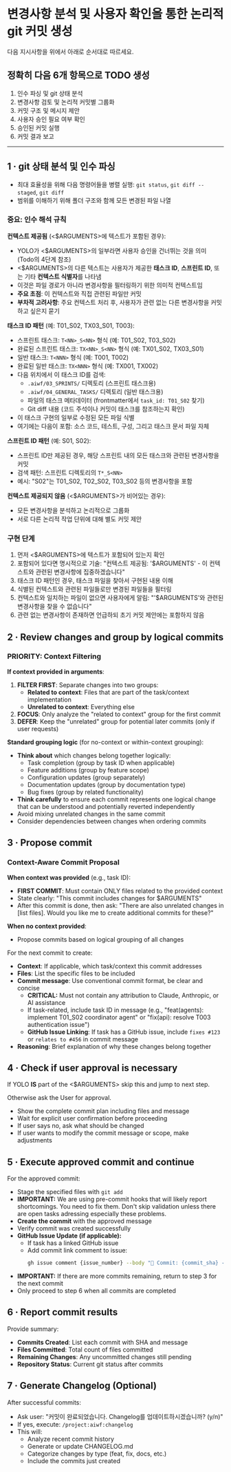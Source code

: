# 변경사항 분석 및 사용자 확인을 통한 논리적 git 커밋 생성

다음 지시사항을 위에서 아래로 순서대로 따르세요.

## 정확히 다음 6개 항목으로 TODO 생성

1. 인수 파싱 및 git 상태 분석
2. 변경사항 검토 및 논리적 커밋별 그룹화
3. 커밋 구조 및 메시지 제안
4. 사용자 승인 필요 여부 확인
5. 승인된 커밋 실행
6. 커밋 결과 보고

---

## 1 · git 상태 분석 및 인수 파싱

- 최대 효율성을 위해 다음 명령어들을 병렬 실행: `git status`, `git diff --staged`, `git diff`
- 범위를 이해하기 위해 폴더 구조와 함께 모든 변경된 파일 나열

### 중요: 인수 해석 규칙

**컨텍스트 제공됨** (<$ARGUMENTS>에 텍스트가 포함된 경우):

- YOLO가 <$ARGUMENTS>의 일부라면 사용자 승인을 건너뛰는 것을 의미 (Todo의 4단계 참조)
- <$ARGUMENTS>의 다른 텍스트는 사용자가 제공한 **태스크 ID**, **스프린트 ID**, 또는 기타 **컨텍스트 식별자**를 나타냄
- 이것은 파일 경로가 아니라 변경사항을 필터링하기 위한 의미적 컨텍스트임
- **주요 초점**: 이 컨텍스트와 직접 관련된 파일만 커밋
- **부차적 고려사항**: 주요 컨텍스트 처리 후, 사용자가 관련 없는 다른 변경사항을 커밋하고 싶은지 묻기

**태스크 ID 패턴** (예: T01_S02, TX03_S01, T003):

- 스프린트 태스크: `T<NN>_S<NN>` 형식 (예: T01_S02, T03_S02)
- 완료된 스프린트 태스크: `TX<NN>_S<NN>` 형식 (예: TX01_S02, TX03_S01)
- 일반 태스크: `T<NNN>` 형식 (예: T001, T002)
- 완료된 일반 태스크: `TX<NNN>` 형식 (예: TX001, TX002)
- 다음 위치에서 이 태스크 ID를 검색:
  - `.aiwf/03_SPRINTS/` 디렉토리 (스프린트 태스크용)
  - `.aiwf/04_GENERAL_TASKS/` 디렉토리 (일반 태스크용)
  - 파일의 태스크 메타데이터 (frontmatter에서 `task_id: T01_S02` 찾기)
  - Git diff 내용 (코드 주석이나 커밋이 태스크를 참조하는지 확인)
- 이 태스크 구현의 일부로 수정된 모든 파일 식별
- 여기에는 다음이 포함: 소스 코드, 테스트, 구성, 그리고 태스크 문서 파일 자체

**스프린트 ID 패턴** (예: S01, S02):

- 스프린트 ID만 제공된 경우, 해당 스프린트 내의 모든 태스크와 관련된 변경사항을 커밋
- 검색 패턴: 스프린트 디렉토리의 `T*_S<NN>`
- 예시: "S02"는 T01_S02, T02_S02, T03_S02 등의 변경사항을 포함

**컨텍스트 제공되지 않음** (<$ARGUMENTS>가 비어있는 경우):

- 모든 변경사항을 분석하고 논리적으로 그룹화
- 서로 다른 논리적 작업 단위에 대해 별도 커밋 제안

### 구현 단계

1. 먼저 <$ARGUMENTS>에 텍스트가 포함되어 있는지 확인
2. 포함되어 있다면 명시적으로 기술: "컨텍스트 제공됨: '$ARGUMENTS' - 이 컨텍스트와 관련된 변경사항에 집중하겠습니다"
3. 태스크 ID 패턴인 경우, 태스크 파일을 찾아서 구현된 내용 이해
4. 식별된 컨텍스트와 관련된 파일들로만 변경된 파일들을 필터링
5. 컨텍스트와 일치하는 파일이 없으면 사용자에게 알림: "'$ARGUMENTS'와 관련된 변경사항을 찾을 수 없습니다"
6. 관련 없는 변경사항이 존재하면 언급하되 초기 커밋 제안에는 포함하지 않음

## 2 · Review changes and group by logical commits

### PRIORITY: Context Filtering

**If context provided in arguments**:

1. **FILTER FIRST**: Separate changes into two groups:
   - **Related to context**: Files that are part of the task/context implementation
   - **Unrelated to context**: Everything else
2. **FOCUS**: Only analyze the "related to context" group for the first commit
3. **DEFER**: Keep the "unrelated" group for potential later commits (only if user requests)

**Standard grouping logic** (for no-context or within-context grouping):

- **Think about** which changes belong together logically:
  - Task completion (group by task ID when applicable)
  - Feature additions (group by feature scope)
  - Configuration updates (group separately)
  - Documentation updates (group by documentation type)
  - Bug fixes (group by related functionality)
- **Think carefully** to ensure each commit represents one logical change that can be understood and potentially reverted independently
- Avoid mixing unrelated changes in the same commit
- Consider dependencies between changes when ordering commits

## 3 · Propose commit

### Context-Aware Commit Proposal

**When context was provided** (e.g., task ID):

- **FIRST COMMIT**: Must contain ONLY files related to the provided context
- State clearly: "This commit includes changes for $ARGUMENTS"
- After this commit is done, then ask: "There are also unrelated changes in [list files]. Would you like me to create additional commits for these?"

**When no context provided**:

- Propose commits based on logical grouping of all changes

For the next commit to create:

- **Context**: If applicable, which task/context this commit addresses
- **Files**: List the specific files to be included
- **Commit message**: Use conventional commit format, be clear and concise
  - **CRITICAL:** Must not contain any attribution to Claude, Anthropic, or AI assistance
  - If task-related, include task ID in message (e.g., "feat(agents): implement T01_S02 coordinator agent" or "fix(api): resolve T003 authentication issue")
  - **GitHub Issue Linking**: If task has a GitHub issue, include `fixes #123` or `relates to #456` in commit message
- **Reasoning**: Brief explanation of why these changes belong together

## 4 · Check if user approval is necessary

If YOLO **IS** part of the <$ARGUMENTS> skip this and jump to next step.

Otherwise ask the User for approval.

- Show the complete commit plan including files and message
- Wait for explicit user confirmation before proceeding
- If user says no, ask what should be changed
- If user wants to modify the commit message or scope, make adjustments

## 5 · Execute approved commit and continue

For the approved commit:

- Stage the specified files with `git add`
- **IMPORTANT:** We are using pre-commit hooks that will likely report shortcomings. You need to fix them. Don't skip validation unless there are open tasks adressing especially these problems.
- **Create the commit** with the approved message
- Verify commit was created successfully
- **GitHub Issue Update (if applicable):**
  - If task has a linked GitHub issue
  - Add commit link comment to issue:
    ```bash
    gh issue comment {issue_number} --body "🔗 Commit: {commit_sha} - {commit_message}"
    ```
- **IMPORTANT:** If there are more commits remaining, return to step 3 for the next commit
- Only proceed to step 6 when all commits are completed

## 6 · Report commit results

Provide summary:

- **Commits Created**: List each commit with SHA and message
- **Files Committed**: Total count of files committed
- **Remaining Changes**: Any uncommitted changes still pending
- **Repository Status**: Current git status after commits

## 7 · Generate Changelog (Optional)

After successful commits:

- Ask user: "커밋이 완료되었습니다. Changelog를 업데이트하시겠습니까? (y/n)"
- If yes, execute: `/project:aiwf:changelog`
- This will:
  - Analyze recent commit history
  - Generate or update CHANGELOG.md
  - Categorize changes by type (feat, fix, docs, etc.)
  - Include the commits just created
